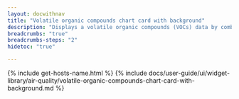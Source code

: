 ```yaml
---
layout: docwithnav
title: "Volatile organic compounds chart card with background"
description: "Displays a volatile organic compounds (VOCs) data by combining the latest and aggregated values with the background image and optional simplified chart."
breadcrumbs: "true"
breadcrumbs-steps: "2"
hidetoc: "true"

---
```

{% include get-hosts-name.html %}
{% include docs/user-guide/ui/widget-library/air-quality/volatile-organic-compounds-chart-card-with-background.md %}
